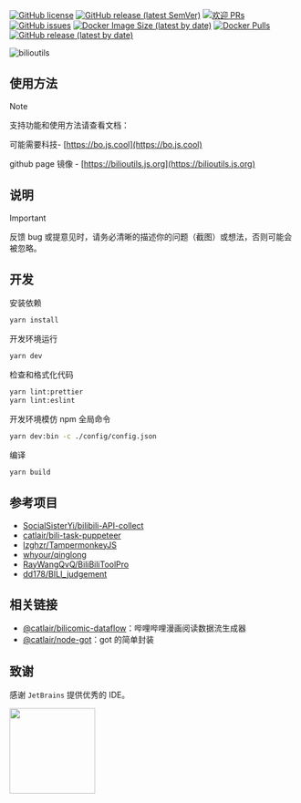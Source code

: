 
[![GitHub license](https://img.shields.io/badge/license-MIT-blue.svg)](https://github.com/KudouRan/BiliTools/blob/main/LICENSE)
[![GitHub release (latest SemVer)](https://img.shields.io/github/v/release/KudouRan/BiliTools)](https://github.com/KudouRan/BiliTools/releases)
[![欢迎 PRs](https://img.shields.io/badge/PRs-welcome-brightgreen.svg)](https://github.com/KudouRan/BiliTools/pulls)
[![GitHub issues](https://img.shields.io/github/issues/KudouRan/BiliTools)](https://github.com/KudouRan/BiliTools/issues)
[![Docker Image Size (latest by date)](https://img.shields.io/docker/image-size/catlair/bilioutils)](https://hub.docker.com/repository/docker/catlair/bilioutils)
[![Docker Pulls](https://img.shields.io/docker/pulls/catlair/bilioutils)](https://hub.docker.com/repository/docker/catlair/bilioutils)
[![GitHub release (latest by date)](https://img.shields.io/github/downloads/KudouRan/BiliTools/total)](https://github.com/KudouRan/BiliTools/releases/latest)


![bilioutils](https://socialify.git.ci/catlair/bilioutils/image?description=1&descriptionEditable=%20B%20%E7%AB%99%E6%AF%8F%E6%97%A5%E8%87%AA%E5%8A%A8%E6%8A%95%E5%B8%81%EF%BC%8C%E4%BC%9A%E5%91%98%E5%A4%A7%E7%A7%AF%E5%88%86%EF%BC%8C%E6%BC%AB%E7%94%BB%E9%98%85%E8%AF%BB%E5%92%8C%E6%8A%A2%E5%85%91%EF%BC%8C%E9%A2%86%E5%8F%96%E5%A4%A7%E4%BC%9A%E5%91%98%E7%A6%8F%E5%88%A9%EF%BC%8C%E5%A4%A7%E4%BC%9A%E5%91%98%E6%9C%88%E5%BA%95%E7%BB%99%E8%87%AA%E5%B7%B1%E5%85%85%E7%94%B5%E7%AD%89%E3%80%82%E6%AF%8F%E5%A4%A9%E8%BD%BB%E6%9D%BE%E8%8E%B7%E5%8F%9665%E7%BB%8F%E9%AA%8C%E5%80%BC%E3%80%82&font=Bitter&forks=1&issues=1&language=1&name=1&owner=1&pattern=Solid&pulls=1&stargazers=1&theme=Dark)


## 使用方法

> [!NOTE]
> 支持功能和使用方法请查看文档：
> 
> 可能需要科技- [https://bo.js.cool](https://bo.js.cool)
> 
> github page 镜像 - [https://bilioutils.js.org](https://bilioutils.js.org)

## 说明

> [!IMPORTANT]
> 反馈 bug 或提意见时，请务必清晰的描述你的问题（截图）或想法，否则可能会被忽略。

## 开发

安装依赖

```bash
yarn install
```

开发环境运行

```bash
yarn dev
```

检查和格式化代码

```bash
yarn lint:prettier
yarn lint:eslint
```

开发环境模仿 npm 全局命令

```bash
yarn dev:bin -c ./config/config.json
```

编译

```bash
yarn build
```

## 参考项目

- [SocialSisterYi/bilibili-API-collect](https://github.com/SocialSisterYi/bilibili-API-collect)
- [catlair/bili-task-puppeteer](https://github.com/catlair/bili-task-puppeteer)
- [lzghzr/TampermonkeyJS](https://github.com/lzghzr/TampermonkeyJS)
- [whyour/qinglong](https://github.com/whyour/qinglong)
- [RayWangQvQ/BiliBiliToolPro](https://github.com/RayWangQvQ/BiliBiliToolPro)
- [dd178/BILI_judgement](https://github.com/dd178/BILI_judgement)

## 相关链接

- [@catlair/bilicomic-dataflow](https://www.npmjs.com/package/@catlair/bilicomic-dataflow)：哔哩哔哩漫画阅读数据流生成器
- [@catlair/node-got](https://www.npmjs.com/package/@catlair/node-got)：got 的简单封装

## 致谢

感谢 `JetBrains` 提供优秀的 IDE。

<a href="https://www.jetbrains.com/zh-cn/community/opensource" target="_blank">
<img src="https://tva1.sinaimg.cn/large/008eGmZEly1gov9g3tzrnj30u00wj0tn.jpg" width="150"/>
</a>
